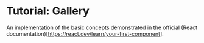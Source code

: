 # Tutorial: Gallery

An implementation of the basic concepts demonstrated in the official (React documentation)[https://react.dev/learn/your-first-component].